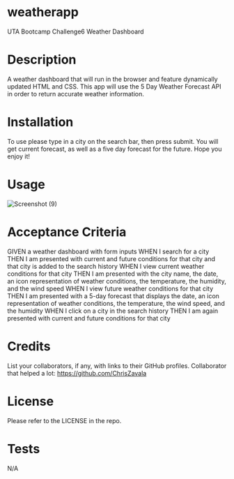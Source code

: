 # weatherapp

UTA Bootcamp Challenge6
Weather Dashboard
# Description
A weather dashboard that will run in the browser and feature dynamically updated HTML and CSS.
This app will use the 5 Day Weather Forecast API in order to return accurate weather information. 

# Installation
To use please type in a city on the search bar, then press submit. You will get current forecast, as well as a five day forecast for the future. 
Hope you enjoy it!


# Usage

![Screenshot (9)](https://user-images.githubusercontent.com/118211489/213343948-55c17b99-29a0-4063-bf20-e4bb5bf70529.png)



# Acceptance Criteria
GIVEN a weather dashboard with form inputs
WHEN I search for a city
THEN I am presented with current and future conditions for that city and that city is added to the search history
WHEN I view current weather conditions for that city
THEN I am presented with the city name, the date, an icon representation of weather conditions, the temperature, the humidity, and the wind speed
WHEN I view future weather conditions for that city
THEN I am presented with a 5-day forecast that displays the date, an icon representation of weather conditions, the temperature, the wind speed, and the humidity
WHEN I click on a city in the search history
THEN I am again presented with current and future conditions for that city

# Credits
List your collaborators, if any, with links to their GitHub profiles.
Collaborator that helped a lot: https://github.com/ChrisZavala


# License
Please refer to the LICENSE in the repo.

# Tests
N/A
